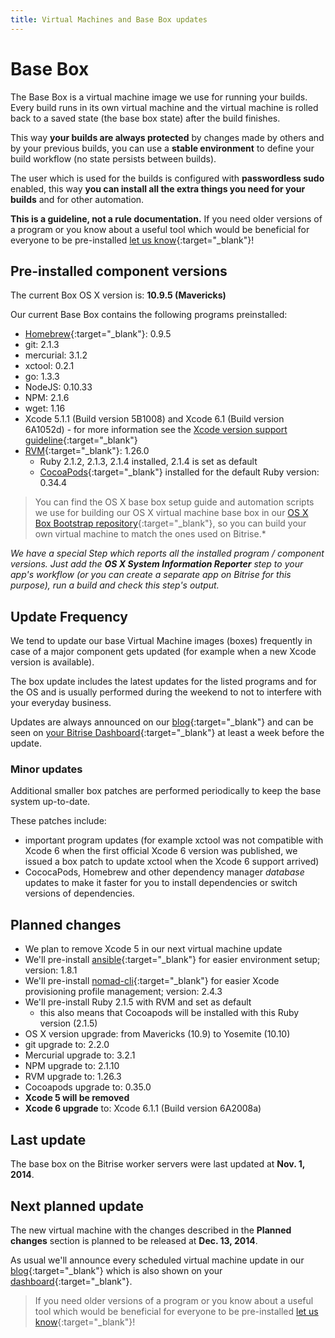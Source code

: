 ```yaml
---
title: Virtual Machines and Base Box updates
---
```


# Base Box

The Base Box is a virtual machine image we use for running your builds.
Every build runs in its own virtual machine and the virtual machine is
rolled back to a saved state (the base box state) after the build finishes.

This way **your builds are always protected** by changes made by others and
by your previous builds, you can use a **stable environment** to
define your build workflow (no state persists between builds).

The user which is used for the builds is configured with **passwordless sudo** enabled,
this way **you can install all the extra things you need for your builds**
and for other automation.

**This is a guideline, not a rule documentation.**
If you need older versions of a program or you know about a useful tool
which would be beneficial for everyone to be
pre-installed [let us know](http://www.bitrise.io/contact){:target="_blank"}!


## Pre-installed component versions

The current Box OS X version is: **10.9.5 (Mavericks)**

Our current Base Box contains the following programs preinstalled:

* [Homebrew](http://brew.sh/){:target="_blank"}: 0.9.5
* git: 2.1.3
* mercurial: 3.1.2
* xctool: 0.2.1
* go: 1.3.3
* NodeJS: 0.10.33
* NPM: 2.1.6
* wget: 1.16
* Xcode 5.1.1 (Build version 5B1008) and Xcode 6.1 (Build version 6A1052d) - for more information see the [Xcode version support guideline](/docs/xcode-version-support.html){:target="_blank"}
* [RVM](http://rvm.io/){:target="_blank"}: 1.26.0
  * Ruby 2.1.2, 2.1.3, 2.1.4 installed, 2.1.4 is set as default
  * [CocoaPods](http://cocoapods.org/){:target="_blank"} installed for the default Ruby version: 0.34.4
  
> You can find the OS X base box setup guide and automation scripts
> we use for building our OS X virtual machine base box
> in our [OS X Box Bootstrap repository](https://github.com/bitrise-io/osx-box-bootstrap){:target="_blank"},
> so you can build your own virtual machine to match the ones used on Bitrise.*
  
*We have a special Step which reports all the installed program / component versions.
Just add the **OS X System Information Reporter** step
to your app's workflow (or you can create a separate app on Bitrise
for this purpose), run a build and check this step's output.*


## Update Frequency

We tend to update our base Virtual Machine images (boxes) frequently
in case of a major component gets updated (for example when
a new Xcode version is available).

The box update includes the latest updates for the listed programs and for the OS
and is usually performed during the weekend to not to interfere
with your everyday business.

Updates are always announced on our [blog](http://blog.bitrise.io/){:target="_blank"}
and can be seen on [your Bitrise Dashboard](http://www.bitrise.io/dashboard){:target="_blank"}
at least a week before the update.


### Minor updates

Additional smaller box patches are performed periodically to
keep the base system up-to-date.

These patches include:

* important program updates (for example xctool was not compatible with
  Xcode 6 when the first official Xcode 6 version was published,
  we issued a box patch to update xctool when the Xcode 6 support arrived)
* CococaPods, Homebrew and other dependency manager *database* updates
  to make it faster for you to install dependencies or switch versions
  of dependencies.


## Planned changes

* We plan to remove Xcode 5 in our next virtual machine update
* We'll pre-install [ansible](http://www.ansible.com/home){:target="_blank"} for easier environment setup; version: 1.8.1
* We'll pre-install [nomad-cli](http://nomad-cli.com/){:target="_blank"} for easier Xcode provisioning profile management; version: 2.4.3
* We'll pre-install Ruby 2.1.5 with RVM and set as default
  * this also means that Cocoapods will be installed with this Ruby version (2.1.5)
* OS X version upgrade: from Mavericks (10.9) to Yosemite (10.10)
* git upgrade to: 2.2.0
* Mercurial upgrade to: 3.2.1
* NPM upgrade to: 2.1.10
* RVM upgrade to: 1.26.3
* Cocoapods upgrade to: 0.35.0
* **Xcode 5 will be removed**
* **Xcode 6 upgrade** to: Xcode 6.1.1 (Build version 6A2008a)


## Last update

The base box on the Bitrise worker servers were last
updated at **Nov. 1, 2014**.


## Next planned update

The new virtual machine with the changes described in the **Planned changes** section
is planned to be released at **Dec. 13, 2014**.

As usual we'll announce every scheduled virtual machine update
in our [blog](http://blog.bitrise.io/){:target="_blank"} which is also
shown on your [dashboard](http://www.bitrise.io/dashboard){:target="_blank"}.

> If you need older versions of a program or you know about a useful tool
> which would be beneficial for everyone to be
> pre-installed [let us know](http://www.bitrise.io/contact){:target="_blank"}!
